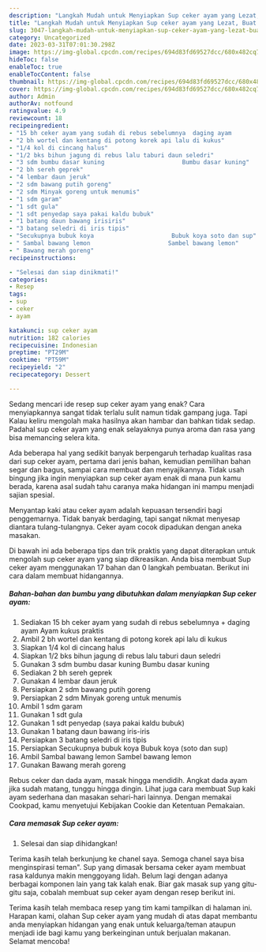 ```yaml
---
description: "Langkah Mudah untuk Menyiapkan Sup ceker ayam yang Lezat, Buat Buka Puasa Bikin Ngiler"
title: "Langkah Mudah untuk Menyiapkan Sup ceker ayam yang Lezat, Buat Buka Puasa Bikin Ngiler"
slug: 3047-langkah-mudah-untuk-menyiapkan-sup-ceker-ayam-yang-lezat-buat-buka-puasa-bikin-ngiler
category: Uncategorized
date: 2023-03-31T07:01:30.298Z
image: https://img-global.cpcdn.com/recipes/694d83fd69527dcc/680x482cq70/sup-ceker-ayam-foto-resep-utama.jpg
hideToc: false
enableToc: true
enableTocContent: false
thumbnail: https://img-global.cpcdn.com/recipes/694d83fd69527dcc/680x482cq70/sup-ceker-ayam-foto-resep-utama.jpg
cover: https://img-global.cpcdn.com/recipes/694d83fd69527dcc/680x482cq70/sup-ceker-ayam-foto-resep-utama.jpg
author: Admin
authorAv: notfound
ratingvalue: 4.9
reviewcount: 18
recipeingredient:
- "15 bh ceker ayam yang sudah di rebus sebelumnya  daging ayam                      Ayam kukus praktis"
- "2 bh wortel dan kentang di potong korek api lalu di kukus"
- "1/4 kol di cincang halus"
- "1/2 bks bihun jagung di rebus lalu taburi daun seledri"
- "3 sdm bumbu dasar kuning                      Bumbu dasar kuning"
- "2 bh sereh geprek"
- "4 lembar daun jeruk"
- "2 sdm bawang putih goreng"
- "2 sdm Minyak goreng untuk menumis"
- "1 sdm garam"
- "1 sdt gula"
- "1 sdt penyedap saya pakai kaldu bubuk"
- "1 batang daun bawang irisiris"
- "3 batang seledri di iris tipis"
- "Secukupnya bubuk koya                      Bubuk koya soto dan sup"
- " Sambal bawang lemon                      Sambel bawang lemon"
- " Bawang merah goreng"
recipeinstructions:

- "Selesai dan siap dinikmati!"
categories:
- Resep
tags:
- sup
- ceker
- ayam

katakunci: sup ceker ayam 
nutrition: 182 calories
recipecuisine: Indonesian
preptime: "PT29M"
cooktime: "PT59M"
recipeyield: "2"
recipecategory: Dessert

---
```



Sedang mencari ide resep sup ceker ayam yang enak? Cara menyiapkannya sangat tidak terlalu sulit namun tidak gampang juga. Tapi Kalau keliru mengolah maka hasilnya akan hambar dan bahkan tidak sedap. Padahal sup ceker ayam yang enak selayaknya punya aroma dan rasa yang bisa memancing selera kita.


Ada beberapa hal yang sedikit banyak berpengaruh terhadap kualitas rasa dari sup ceker ayam, pertama dari jenis bahan, kemudian pemilihan bahan segar dan bagus, sampai cara membuat dan menyajikannya. Tidak usah bingung jika ingin menyiapkan sup ceker ayam enak di mana pun kamu berada, karena asal sudah tahu caranya maka hidangan ini mampu menjadi sajian spesial.

Menyantap kaki atau ceker ayam adalah kepuasan tersendiri bagi penggemarnya. Tidak banyak berdaging, tapi sangat nikmat menyesap diantara tulang-tulangnya. Ceker ayam cocok dipadukan dengan aneka masakan.


Di bawah ini ada beberapa tips dan trik praktis yang dapat diterapkan untuk mengolah sup ceker ayam yang siap dikreasikan. Anda bisa membuat Sup ceker ayam menggunakan 17 bahan dan 0 langkah pembuatan. Berikut ini cara dalam membuat hidangannya.

<!--inarticleads1-->

##### Bahan-bahan dan bumbu yang dibutuhkan dalam menyiapkan Sup ceker ayam:

1. Sediakan 15 bh ceker ayam yang sudah di rebus sebelumnya + daging ayam                      Ayam kukus praktis
1. Ambil 2 bh wortel dan kentang di potong korek api lalu di kukus
1. Siapkan 1/4 kol di cincang halus
1. Siapkan 1/2 bks bihun jagung di rebus lalu taburi daun seledri
1. Gunakan 3 sdm bumbu dasar kuning                      Bumbu dasar kuning
1. Sediakan 2 bh sereh geprek
1. Gunakan 4 lembar daun jeruk
1. Persiapkan 2 sdm bawang putih goreng
1. Persiapkan 2 sdm Minyak goreng untuk menumis
1. Ambil 1 sdm garam
1. Gunakan 1 sdt gula
1. Gunakan 1 sdt penyedap (saya pakai kaldu bubuk)
1. Gunakan 1 batang daun bawang iris-iris
1. Persiapkan 3 batang seledri di iris tipis
1. Persiapkan Secukupnya bubuk koya                      Bubuk koya (soto dan sup)
1. Ambil  Sambal bawang lemon                      Sambel bawang lemon
1. Gunakan  Bawang merah goreng


Rebus ceker dan dada ayam, masak hingga mendidih. Angkat dada ayam jika sudah matang, tunggu hingga dingin. Lihat juga cara membuat Sup kaki ayam sederhana dan masakan sehari-hari lainnya. Dengan memakai Cookpad, kamu menyetujui Kebijakan Cookie dan Ketentuan Pemakaian. 

<!--inarticleads2-->

##### Cara memasak Sup ceker ayam:


1. Selesai dan siap dihidangkan!

Terima kasih telah berkunjung ke chanel saya. Semoga chanel saya bisa menginspirasi teman&#34;. Sup yang dimasak bersama ceker ayam membuat rasa kaldunya makin menggoyang lidah. Belum lagi dengan adanya berbagai komponen lain yang tak kalah enak. Biar gak masak sup yang gitu-gitu saja, cobalah membuat sup ceker ayam dengan resep berikut ini. 

Terima kasih telah membaca resep yang tim kami tampilkan di halaman ini. Harapan kami, olahan Sup ceker ayam yang mudah di atas dapat membantu anda menyiapkan hidangan yang enak untuk keluarga/teman ataupun menjadi ide bagi kamu yang berkeinginan untuk berjualan makanan. Selamat mencoba!
